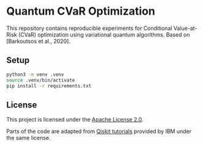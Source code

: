 # Quantum CVaR Optimization

This repository contains reproducible experiments for Conditional Value-at-Risk (CVaR) optimization using variational quantum algorithms. Based on [Barkoutsos et al., 2020].

## Setup
```bash
python3 -m venv .venv
source .venv/bin/activate
pip install -r requirements.txt
```

## License

This project is licensed under the [Apache License 2.0](LICENSE).

Parts of the code are adapted from [Qiskit tutorials](https://qiskit.org/documentation/finance/tutorials/) provided by IBM under the same license.
